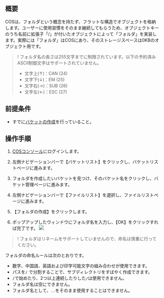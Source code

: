 ## 概要

COSは、フォルダという概念を持たず、フラットな構造でオブジェクトを格納します。ユーザーに使用習慣をそのまま継続してもらうため、オブジェクトキーのうち名前に拡張子「/」が付いたオブジェクトによって「フォルダ」を実装します。実際には「フォルダ」はCOSにあり、そのストレージスペースは0KBのオブジェクト用です。

>! フォルダ名の長さは255文字までに制限されています。以下の予約済みASCII制御文字はサポートされていません。
>- 文字上(↑)：CAN (24)
>- 文字下(↓)：EM (25) 
>- 文字右(→)：SUB (26) 
>- 文字左(←)：ESC (27) 
>

##  前提条件

- すでに[バケットの作成](https://intl.cloud.tencent.com/document/product/436/13309)を行っていること。

## 操作手順

1. [COSコンソール](https://console.cloud.tencent.com/cos5)にログインします。
2. 左側ナビゲーションバーで【バケットリスト】をクリックし、バケットリストページに進みます。
3. フォルダを作成したいバケットを見つけ、そのバケット名をクリックし、バケット管理ページに進みます。
4. 左側ナビゲーションバーで【ファイルリスト】を選択し、ファイルリストページに進みます。
5. 【フォルダの作成】をクリックします。

6. ポップアップしたウィンドウにフォルダ名を入力し、【OK】をクリックすれば完了です。
![](https://main.qcloudimg.com/raw/49710cbfaa3a06f22118a7e6e334787f.png)
>! フォルダはリネームをサポートしていませんので、命名は慎重に行ってください。
>
フォルダの命名ルールは次のとおりです。
 - 数字、中国語、英語および印字可能文字の組み合わせが使用できます。
 - パスを`/` で分割することで、サブディレクトリをすばやく作成できます。
 - `/`で始めたり、2つ以上連続したりした`/`は使用できません。
 - フォルダ名は空にできません。
 - フォルダ名として、`..`をそのまま使用することはできません。

